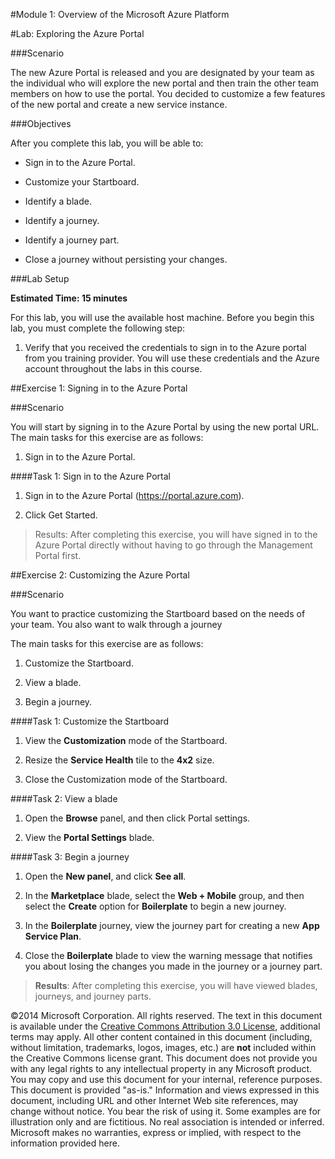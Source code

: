 ﻿#Module 1: Overview of the Microsoft Azure Platform

#Lab: Exploring the Azure Portal

###Scenario

The new Azure Portal is released and you are designated by your team as the individual who will explore the new portal and then train the other team members on how to use the portal. You decided to customize a few features of the new portal and create a new service instance.

###Objectives

After you complete this lab, you will be able to:

* Sign in to the Azure Portal.

* Customize your Startboard.

* Identify a blade.

* Identify a journey.

* Identify a journey part.

* Close a journey without persisting your changes.

###Lab Setup

**Estimated Time: 15 minutes**

For this lab, you will use the available host machine. Before you begin this lab, you must complete the following step:

1. Verify that you received the credentials to sign in to the Azure portal from you training provider. You will use these credentials and the Azure account throughout the labs in this course.

##Exercise 1: Signing in to the Azure Portal

###Scenario

You will start by signing in to the Azure Portal by using the new portal URL.
The main tasks for this exercise are as follows:

1. Sign in to the Azure Portal.

####Task 1: Sign in to the Azure Portal

1. Sign in to the Azure Portal (https://portal.azure.com).

2. Click Get Started.

> Results: After completing this exercise, you will have signed in to the Azure Portal directly without having to go through the Management Portal first.

##Exercise 2: Customizing the Azure Portal

###Scenario

You want to practice customizing the Startboard based on the needs of your team. You also want to walk through a journey

The main tasks for this exercise are as follows:

1. Customize the Startboard.

2. View a blade.

3. Begin a journey.

####Task 1: Customize the Startboard

1. View the **Customization** mode of the Startboard.

2. Resize the **Service Health** tile to the **4x2** size.

3. Close the Customization mode of the Startboard.

####Task 2: View a blade

1. Open the **Browse** panel, and then click Portal settings.

2. View the **Portal Settings** blade.

####Task 3: Begin a journey

1. Open the **New panel**, and click **See all**.

2. In the **Marketplace** blade, select the **Web + Mobile** group, and then select the **Create** option for **Boilerplate** to begin a new journey.

3. In the **Boilerplate** journey, view the journey part for creating a new **App Service Plan**.

4. Close the **Boilerplate** blade to view the warning message that notifies you about losing the changes you made in the journey or a journey part.

> **Results**: After completing this exercise, you will have viewed blades, journeys, and journey parts.

©2014 Microsoft Corporation. All rights reserved.  The text in this document is available under the [Creative Commons Attribution 3.0 License](https://creativecommons.org/licenses/by/3.0/legalcode "Creative Commons Attribution 3.0 License"), additional terms may apply.  All other content contained in this document (including, without limitation, trademarks, logos, images, etc.) are **not** included within the Creative Commons license grant.  This document does not provide you with any legal rights to any intellectual property in any Microsoft product. You may copy and use this document for your internal, reference purposes.  
This document is provided "as-is." Information and views expressed in this document, including URL and other Internet Web site references, may change without notice. You bear the risk of using it. Some examples are for illustration only and are fictitious. No real association is intended or inferred. Microsoft makes no warranties, express or implied, with respect to the information provided here.  
